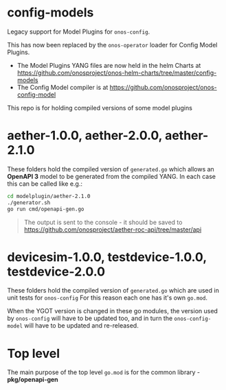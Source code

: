 # config-models
Legacy support for Model Plugins for `onos-config`.

This has now been replaced by the `onos-operator` loader for Config Model Plugins.

* The Model Plugins YANG files are now held in the helm Charts at
https://github.com/onosproject/onos-helm-charts/tree/master/config-models
* The Config Model compiler is at
https://github.com/onosproject/onos-config-model

This repo is for holding compiled versions of some model plugins

# aether-1.0.0, aether-2.0.0, aether-2.1.0
These folders hold the compiled version of `generated.go` which allows an **OpenAPI 3** model to
be generated from the compiled YANG. In each case this can be called like e.g.:
```bash
cd modelplugin/aether-2.1.0
./generator.sh
go run cmd/openapi-gen.go
```
> The output is sent to the console - it should be saved to https://github.com/onosproject/aether-roc-api/tree/master/api

# devicesim-1.0.0, testdevice-1.0.0, testdevice-2.0.0
These folders hold the compiled version of `generated.go` which are used in unit tests for `onos-config`
For this reason each one has it's own `go.mod`.

When the YGOT version is changed in these go modules, the version used by `onos-config` will have to be updated too,
and in turn the `onos-config-model` will have to be updated and re-released.

# Top level
The main purpose of the top level `go.mod` is for the common library - **pkg/openapi-gen**
